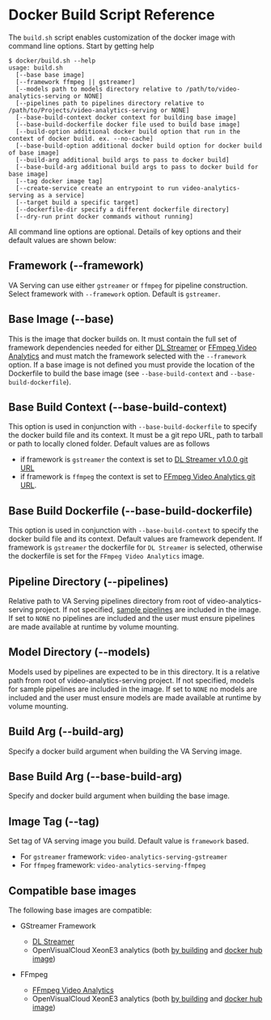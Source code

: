 # Docker Build Script Reference
The `build.sh` script enables customization of the docker image with command line options. Start by getting help
```
$ docker/build.sh --help
usage: build.sh
  [--base base image]
  [--framework ffmpeg || gstreamer]
  [--models path to models directory relative to /path/to/video-analytics-serving or NONE]
  [--pipelines path to pipelines directory relative to /path/to/Projects/video-analytics-serving or NONE]
  [--base-build-context docker context for building base image]
  [--base-build-dockerfile docker file used to build base image]
  [--build-option additional docker build option that run in the context of docker build. ex. --no-cache]
  [--base-build-option additional docker build option for docker build of base image]
  [--build-arg additional build args to pass to docker build]
  [--base-build-arg additional build args to pass to docker build for base image]
  [--tag docker image tag]
  [--create-service create an entrypoint to run video-analytics-serving as a service]
  [--target build a specific target]
  [--dockerfile-dir specify a different dockerfile directory]
  [--dry-run print docker commands without running]
```
All command line options are optional. Details of key options and their default values are shown below: 
## Framework (--framework)
VA Serving can use either `gstreamer` or `ffmpeg` for pipeline construction. Select framework with `--framework` option. Default is `gstreamer`.

## Base Image (--base)
This is the image that docker builds on. It must contain the full set of framework dependencies needed for either [DL Streamer](https://github.com/opencv/gst-video-analytics) or [FFmpeg Video Analytics](https://github.com/VCDP/FFmpeg-patch) and must match the framework selected with the `--framework` option. If a base image is not defined you must provide the location of the Dockerfile to build the base image (see `--base-build-context` and `--base-build-dockerfile`).

## Base Build Context (--base-build-context)
This option is used in conjunction with `--base-build-dockerfile` to specify the docker build file and its context. It must be a git repo URL, path to tarball or path to locally cloned folder. Default values are as follows
* if framework is `gstreamer` the context is set to [DL Streamer v1.0.0 git URL](https://github.com/opencv/gst-video-analytics.git#v1.0.0)
* if framework is `ffmpeg` the context is set to [FFmpeg Video Analytics git URL](https://github.com/VCDP/FFmpeg-patch).

## Base Build Dockerfile (--base-build-dockerfile)
This option is used in conjunction with `--base-build-context` to specify the docker build file and its context. Default values are framework dependent. If framework is `gstreamer` the dockerfile for `DL Streamer` is selected, otherwise the dockerfile is set for the `FFmpeg Video Analytics` image.

## Pipeline Directory (--pipelines)
Relative path to VA Serving pipelines directory from root of video-analytics-serving project. If not specified, [sample pipelines](../README.md#example-pipelines) are included in the image. If set to `NONE` no pipelines are included and the user must ensure pipelines are made available at runtime by volume mounting.

## Model Directory (--models)
Models used by pipelines are expected to be in this directory. It is a relative path from root of video-analytics-serving project. If not specified, models for sample pipelines are included in the image. If set to `NONE` no models are included and the user must ensure models are made available at runtime by volume mounting.

## Build Arg (--build-arg)
Specify a docker build argument when building the VA Serving image.

## Base Build Arg (--base-build-arg)
Specify and docker build argument when building the base image.

## Image Tag (--tag)
Set tag of VA serving image you build. Default value is `framework` based.
* For `gstreamer` framework: `video-analytics-serving-gstreamer`
* For `ffmpeg` framework: `video-analytics-serving-ffmpeg`

## Compatible base images
The following base images are compatible:
* GStreamer Framework
  * [DL Streamer](https://github.com/opencv/gst-video-analytics/tree/master/docker)
  * OpenVisualCloud XeonE3 analytics (both [by building](https://github.com/OpenVisualCloud/Dockerfiles/tree/master/XeonE3/ubuntu-18.04/analytics/gst) and [docker hub image](https://hub.docker.com/r/openvisualcloud/xeone3-ubuntu1604-analytics-gst))

* FFmpeg
  * [FFmpeg Video Analytics](https://github.com/VCDP/FFmpeg-patch)
  * OpenVisualCloud XeonE3 analytics (both [by building](https://github.com/OpenVisualCloud/Dockerfiles/tree/master/XeonE3/ubuntu-18.04/analytics/ffmpeg) and [docker hub image](https://hub.docker.com/r/openvisualcloud/xeone3-ubuntu1604-analytics-ffmpeg))  
